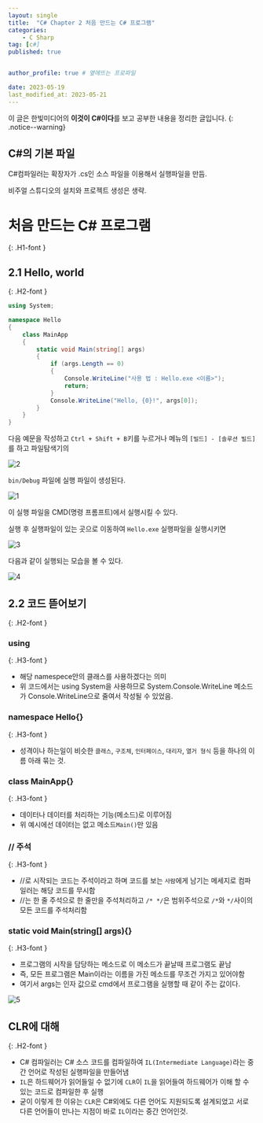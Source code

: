 ```yaml
---
layout: single
title:  "C# Chapter 2 처음 만드는 C# 프로그램"
categories: 
    - C Sharp
tag: [c#]
published: true


author_profile: true # 옆에뜨는 프로파일

date: 2023-05-19
last_modified_at: 2023-05-21
---
```


이 글은 한빛미디어의 **이것이 C#이다**를 보고 공부한 내용을 정리한 글입니다.
{: .notice--warning}

## C#의 기본 파일
C#컴파일러는 확장자가 .cs인 소스 파일을 이용해서 실행파일을 만듬.

비주얼 스튜디오의 설치와 프로젝트 생성은 생략.

# 처음 만드는 C# 프로그램 
{: .H1-font }

## 2.1 Hello, world
{: .H2-font }

```c#
using System; 

namespace Hello
{
    class MainApp
    {
        static void Main(string[] args)
        {
            if (args.Length == 0)
            {
                Console.WriteLine("사용 법 : Hello.exe <이름>");
                return;
            }
            Console.WriteLine("Hello, {0}!", args[0]);
        }
    }
}
```
다음 예문을 작성하고 `Ctrl + Shift + B`키를 누르거나 메뉴의 `[빌드] - [솔루션 빌드]`를 하고
파일탐색기의

![2](https://github.com/novicehog/comments/assets/131991619/76923972-3895-4575-99c2-cc916f5ab452)

`bin/Debug` 파일에 실행 파일이 생성된다.

![1](https://github.com/novicehog/comments/assets/131991619/4f433ee4-91f3-4763-b7d4-10159f0426a4)

이 실행 파일을 CMD(명령 프롬프트)에서 실행시킬 수 있다.

실행 후 실행파일이 있는 곳으로 이동하여 `Hello.exe` 실행파일을 실행시키면

![3](https://github.com/novicehog/comments/assets/131991619/cb3a15c1-f72a-426a-94c4-3d89c5eaaee1)

다음과 같이 실행되는 모습을 볼 수 있다.

![4](https://github.com/novicehog/comments/assets/131991619/c3b21b5f-ee60-43e3-abf9-d11188e0cf75)


## 2.2 코드 뜯어보기
{: .H2-font }

### using
{: .H3-font }
- 해당 namespece안의 클래스를 사용하겠다는 의미
- 위 코드에서는 using System을 사용하므로 System.Console.WriteLine 메소드가 Console.WriteLine으로 줄여서 작성될 수 있었음.

### namespace Hello{}
{: .H3-font }
- 성격이나 하는일이 비슷한 `클래스`, `구조체`, `인터페이스`, `대리자`, `열거 형식`  등을 하나의 이름 아래 묶는 것.

### class MainApp{}
{: .H3-font }
- 데이터나 데이터를 처리하는 기능(메소드)로 이루어짐
- 위 예시에선 데이터는 없고 메소드`Main()`만 있음

### // 주석
{: .H3-font }
- //로 시작되는 코드는 주석이라고 하며 코드를 보는 `사람`에게 남기는 메세지로 컴파일러는 해당 코드를 무시함
- //는 한 줄 주석으로 한 줄만을 주석처리하고 `/* */`은 범위주석으로 `/*`와 `*/`사이의 모든 코드를 주석처리함

### static void Main(string[] args){}
{: .H3-font }
- 프로그램의 시작을 담당하는 메소드로 이 메소드가 끝날때 프로그램도 끝남
- 즉, 모든 프로그램은 Main이라는 이름을 가진 메소드를 무조건 가지고 있어야함
- 여기서 args는 인자 값으로 cmd에서 프로그램을 실행할 때 같이 주는 값이다.

![5](https://github.com/novicehog/comments/assets/131991619/73d946b9-20f1-4623-97c3-e08fe4fa2b1d)


## CLR에 대해
{: .H2-font }

- C# 컴파일러는 C# 소스 코드를 컴파일하여 `IL(Intermediate Language)`라는 중간 언어로 작성된 실행파일을 만들어냄
- `IL`은 하드웨어가 읽어들일 수 없기에 `CLR`이 `IL`을 읽어들여 하드웨어가 이해 할 수 있는 코드로 컴파일한 후 실행
- 굳이 이렇게 한 이유는 `CLR`은 C#외에도 다른 언어도 지원되도록 설계되었고 서로 다른 언어들이 만나는 지점이 바로 `IL`이라는 중간 언어인것.




